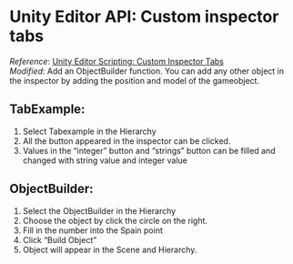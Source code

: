 # Unity Editor API: Custom inspector tabs
*Reference*: [Unity Editor Scripting: Custom Inspector Tabs](https://www.youtube.com/watch?v=vAi7-unj1Ww "悬停显示")   
*Modified*: Add an ObjectBuilder function. You can add any other object in the inspector by adding the position and model of the gameobject.

## TabExample:
1. Select Tabexample in the Hierarchy 
2. All the button appeared in the inspector can be clicked.
3. Values in the “integer” button and “strings” button can be filled and changed with string value and integer value

## ObjectBuilder: 
1. Select the ObjectBuilder in the Hierarchy 
2. Choose the object by click the circle on the right.
3. Fill in the number into the Spain point
4. Click “Build Object”
5. Object will appear in the Scene and Hierarchy.
